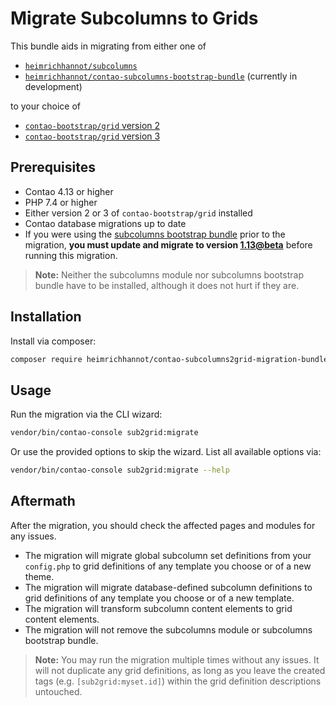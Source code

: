 # Migrate Subcolumns to Grids

This bundle aids in migrating from either one of
- [`heimrichhannot/subcolumns`](https://github.com/heimrichhannot/contao-subcolumns)
- [`heimrichhannot/contao-subcolumns-bootstrap-bundle`](https://github.com/heimrichhannot/contao-subcolumns-bootstrap-bundle) (currently in development)

to your choice of
- [`contao-bootstrap/grid` version 2](https://github.com/contao-bootstrap/grid)
- [`contao-bootstrap/grid` version 3](https://contao-bootstrap.de/bootstrap-5-verwenden.html)


## Prerequisites

- Contao 4.13 or higher
- PHP 7.4 or higher
- Either version 2 or 3 of `contao-bootstrap/grid` installed
- Contao database migrations up to date
- If you were using the [subcolumns bootstrap bundle](https://github.com/heimrichhannot/contao-subcolumns-bootstrap-bundle) prior to the migration,
**you must update and migrate to version [1.13@beta](https://github.com/heimrichhannot/contao-subcolumns-bootstrap-bundle/tree/feature/set_selection)** before running this migration.

> **Note:** Neither the subcolumns module nor subcolumns bootstrap bundle have to be installed,
> although it does not hurt if they are.


## Installation

Install via composer:

```bash
composer require heimrichhannot/contao-subcolumns2grid-migration-bundle:dev-trunk
```

## Usage

Run the migration via the CLI wizard:

```bash
vendor/bin/contao-console sub2grid:migrate
```

Or use the provided options to skip the wizard. List all available options via:

```bash
vendor/bin/contao-console sub2grid:migrate --help
```

## Aftermath

After the migration, you should check the affected pages and modules for any issues.

- The migration will migrate global subcolumn set definitions from your `config.php`
  to grid definitions of any template you choose or of a new theme.
- The migration will migrate database-defined subcolumn definitions to grid definitions of any template you choose or
  of a new template.
- The migration will transform subcolumn content elements to grid content elements.
- The migration will not remove the subcolumns module or subcolumns bootstrap bundle.

> **Note:** You may run the migration multiple times without any issues. It will not duplicate any grid definitions,
> as long as you leave the created tags (e.g. `[sub2grid:myset.id]`) within the grid definition descriptions untouched. 
